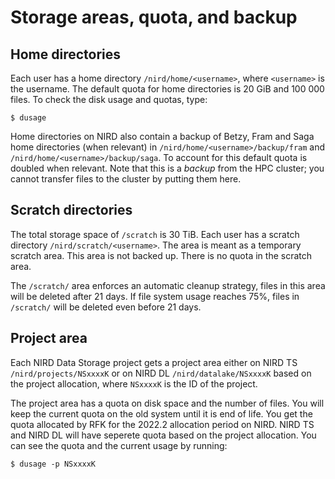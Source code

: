 # Storage areas, quota, and backup


## Home directories

Each user has a home directory `/nird/home/<username>`, where
`<username>` is the username. The default quota for home directories
is 20 GiB and 100 000 files. To check the disk usage and quotas, type:

```console
$ dusage
```

Home directories on NIRD also contain a backup of Betzy, Fram and Saga home
directories (when relevant) in `/nird/home/<username>/backup/fram` and
`/nird/home/<username>/backup/saga`.
To account for this default quota is doubled when relevant.
Note that this is a _backup_ from the HPC cluster; you cannot transfer
files to the cluster by putting them here.

## Scratch directories

The total storage space of `/scratch` is 30 TiB.
Each user has a scratch directory `/nird/scratch/<username>`.
The area is meant as a temporary scratch area. This area is not backed up. 
There is no quota in the scratch area.

The `/scratch/` area enforces an automatic cleanup strategy, files in this 
area will be deleted after 21 days.
If file system usage reaches 75%, files in `/scratch/` will be deleted even 
before 21 days. 


## Project area

Each NIRD Data Storage project gets a project area either on NIRD TS `/nird/projects/NSxxxxK`
 or on NIRD DL `/nird/datalake/NSxxxxK` based on the project allocation,
 where `NSxxxxK` is the ID of the project.

The project area has a quota on disk space and the number of files.
You will keep the current quota on the old system until it is end of life.
You get the quota allocated by RFK for the 2022.2 allocation period on NIRD.
NIRD TS and NIRD DL will have seperete quota based on the project allocation.
You can see the quota and the current usage by running:

```console
$ dusage -p NSxxxxK
```


 
